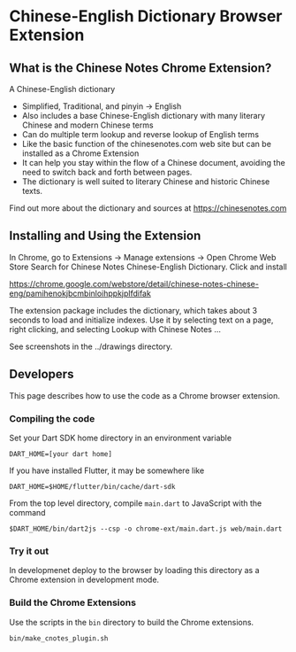 # Chinese-English Dictionary Browser Extension

## What is the Chinese Notes Chrome Extension?

A Chinese-English dictionary 
- Simplified, Traditional, and pinyin -> English
- Also includes a base Chinese-English dictionary with many literary Chinese and
  modern Chinese terms
- Can do multiple term lookup and reverse lookup of English terms
- Like the basic function of the chinesenotes.com web site but can be installed
  as a Chrome Extension
- It can help you stay within the flow of a Chinese document, avoiding the need
  to switch back and forth between pages.
- The dictionary is well suited to literary Chinese and historic Chinese texts.

Find out more about the dictionary and sources at https://chinesenotes.com 

## Installing and Using the Extension

In Chrome, go to Extensions -> Manage extensions -> Open Chrome Web Store
Search for Chinese Notes Chinese-English Dictionary. Click and install

https://chrome.google.com/webstore/detail/chinese-notes-chinese-eng/pamihenokjbcmbinloihppkjplfdifak 

The extension package includes the dictionary, which takes about 3 seconds to
load and initialize indexes. Use it by selecting text on a page, right clicking,
and selecting Lookup with Chinese Notes ...

See screenshots in the ../drawings directory.

## Developers

This page describes how to use the code as a Chrome browser extension.

### Compiling the code

Set your Dart SDK home directory in an environment variable

```shell
DART_HOME=[your dart home]
```

If you have installed Flutter, it may be somewhere like

```shell
DART_HOME=$HOME/flutter/bin/cache/dart-sdk
```

From the top level directory, compile `main.dart` to JavaScript with the command

```shell
$DART_HOME/bin/dart2js --csp -o chrome-ext/main.dart.js web/main.dart 
```

### Try it out

In developmenet deploy to the browser by loading this directory as a Chrome
extension in development mode.

### Build the Chrome Extensions

Use the scripts in the `bin` directory to build the Chrome extensions.

```shell
bin/make_cnotes_plugin.sh
```